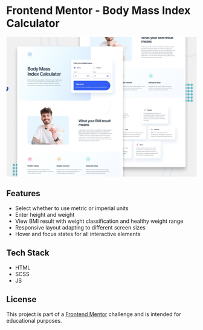 # Frontend Mentor - Body Mass Index Calculator

![Design preview for the Body Mass Index Calculator coding challenge](./preview.jpg)

## Features
- Select whether to use metric or imperial units
- Enter height and weight
- View BMI result with weight classification and healthy weight range
- Responsive layout adapting to different screen sizes
- Hover and focus states for all interactive elements

## Tech Stack
- HTML
- SCSS
- JS

## License
This project is part of a [Frontend Mentor](https://www.frontendmentor.io) challenge and is intended for educational purposes.
